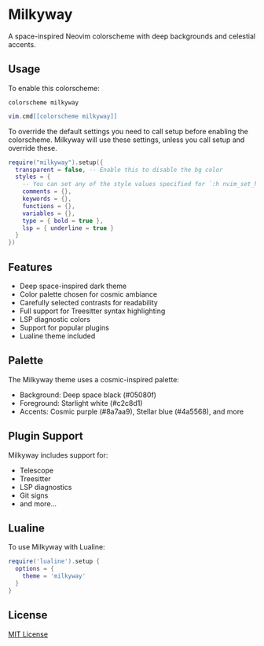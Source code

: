 # Milkyway 

A space-inspired Neovim colorscheme with deep backgrounds and celestial accents.

## Usage

To enable this colorscheme:

```vim
colorscheme milkyway
```

```lua
vim.cmd[[colorscheme milkyway]]
```

To override the default settings you need to call setup before enabling the
colorscheme. Milkyway will use these settings, unless you call setup
and override these.

```lua
require("milkyway").setup({
  transparent = false, -- Enable this to disable the bg color
  styles = {
    -- You can set any of the style values specified for `:h nvim_set_hl`
    comments = {},
    keywords = {},
    functions = {},
    variables = {},
    type = { bold = true },
    lsp = { underline = true }
  }
})
```

## Features

- Deep space-inspired dark theme
- Color palette chosen for cosmic ambiance
- Carefully selected contrasts for readability
- Full support for Treesitter syntax highlighting
- LSP diagnostic colors
- Support for popular plugins
- Lualine theme included

## Palette

The Milkyway theme uses a cosmic-inspired palette:
- Background: Deep space black (#05080f)
- Foreground: Starlight white (#c2c8d1)
- Accents: Cosmic purple (#8a7aa9), Stellar blue (#4a5568), and more

## Plugin Support

Milkyway includes support for:
- Telescope
- Treesitter
- LSP diagnostics
- Git signs
- and more...

## Lualine

To use Milkyway with Lualine:

```lua
require('lualine').setup {
  options = {
    theme = 'milkyway'
  }
}
```

## License

[MIT License](LICENSE)
